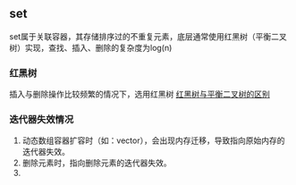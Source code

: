 ## set
set属于关联容器，其存储排序过的不重复元素，底层通常使用红黑树（平衡二叉树）实现，查找、插入、删除的复杂度为log(n)

### 红黑树
插入与删除操作比较频繁的情况下，选用红黑树
[红黑树与平衡二叉树的区别](https://blog.csdn.net/y506798278/article/details/104275033)

### 迭代器失效情况
1. 动态数组容器扩容时（如：vector），会出现内存迁移，导致指向原始内存的迭代器失效。
2. 删除元素时，指向删除元素的迭代器失效。
3. 